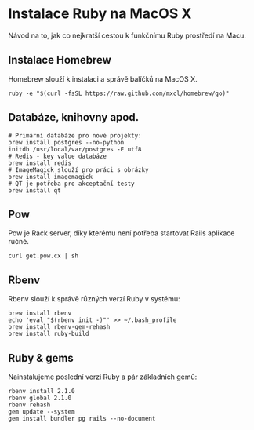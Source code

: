 # Instalace Ruby na MacOS X

Návod na to, jak co nejkratší cestou k funkčnímu Ruby prostředí na Macu.

## Instalace Homebrew

Homebrew slouží k instalaci a správě balíčků na MacOS X.

```shell
ruby -e "$(curl -fsSL https://raw.github.com/mxcl/homebrew/go)"
```

## Databáze, knihovny apod.

```shell
# Primární databáze pro nové projekty:
brew install postgres --no-python
initdb /usr/local/var/postgres -E utf8
# Redis - key value databáze
brew install redis
# ImageMagick slouží pro práci s obrázky
brew install imagemagick
# QT je potřeba pro akceptační testy
brew install qt
```

## Pow

Pow je Rack server, díky kterému není potřeba startovat Rails aplikace
ručně.

```shell
curl get.pow.cx | sh
```

## Rbenv

Rbenv slouží k správě různých verzí Ruby v systému:

```shell
brew install rbenv
echo 'eval "$(rbenv init -)"' >> ~/.bash_profile
brew install rbenv-gem-rehash
brew install ruby-build
```

## Ruby & gems

Nainstalujeme poslední verzi Ruby a pár základních gemů:

```shell
rbenv install 2.1.0
rbenv global 2.1.0
rbenv rehash
gem update --system
gem install bundler pg rails --no-document
```

